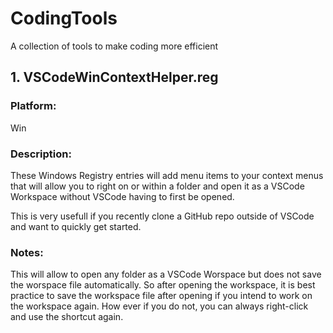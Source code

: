 # CodingTools
A collection of tools to make coding more efficient 


## 1. VSCodeWinContextHelper.reg
### Platform:
Win

### Description:
These Windows Registry entries will add menu items to your context menus that will allow you to right on or within a folder and open it as a VSCode Workspace without VSCode having to first be opened.

This is very usefull if you recently clone a GitHub repo outside of VSCode and want to quickly get started.

### Notes:
This will allow to open any folder as a VSCode Worspace but does not save the worspace file automatically. So after opening the workspace, it is best practice to save the workspace file after opening if you intend to work on the workspace again. How ever if you do not, you can always right-click and use the shortcut again.
